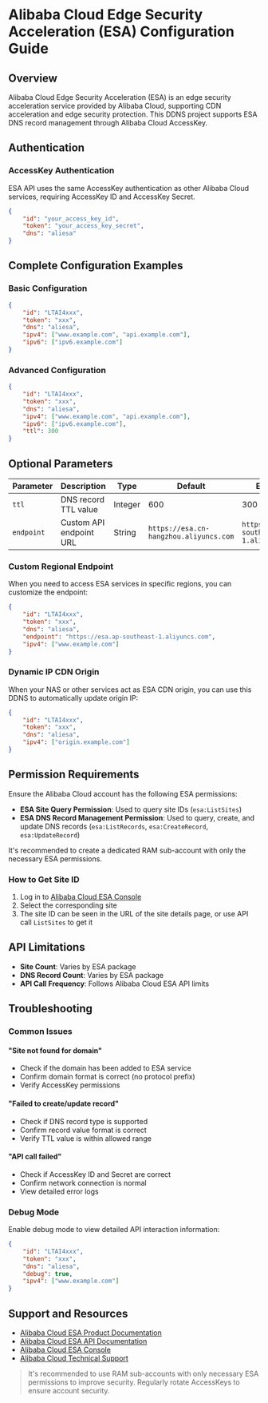 # Alibaba Cloud Edge Security Acceleration (ESA) Configuration Guide

## Overview

Alibaba Cloud Edge Security Acceleration (ESA) is an edge security acceleration service provided by Alibaba Cloud, supporting CDN acceleration and edge security protection. This DDNS project supports ESA DNS record management through Alibaba Cloud AccessKey.

## Authentication

### AccessKey Authentication

ESA API uses the same AccessKey authentication as other Alibaba Cloud services, requiring AccessKey ID and AccessKey Secret.

```json
{
    "id": "your_access_key_id",
    "token": "your_access_key_secret",
    "dns": "aliesa"
}
```

## Complete Configuration Examples

### Basic Configuration

```json
{
    "id": "LTAI4xxx",
    "token": "xxx",
    "dns": "aliesa",
    "ipv4": ["www.example.com", "api.example.com"],
    "ipv6": ["ipv6.example.com"]
}
```

### Advanced Configuration

```json
{
    "id": "LTAI4xxx", 
    "token": "xxx",
    "dns": "aliesa",
    "ipv4": ["www.example.com", "api.example.com"],
    "ipv6": ["ipv6.example.com"],
    "ttl": 300
}
```

## Optional Parameters

| Parameter | Description | Type | Default | Example |
|-----------|-------------|------|---------|---------|
| `ttl` | DNS record TTL value | Integer | 600 | 300 |
| `endpoint` | Custom API endpoint URL | String | `https://esa.cn-hangzhou.aliyuncs.com` | `https://esa.ap-southeast-1.aliyuncs.com` |

### Custom Regional Endpoint

When you need to access ESA services in specific regions, you can customize the endpoint:

```json
{
    "id": "LTAI4xxx",
    "token": "xxx",
    "dns": "aliesa",
    "endpoint": "https://esa.ap-southeast-1.aliyuncs.com",
    "ipv4": ["www.example.com"]
}
```

### Dynamic IP CDN Origin

When your NAS or other services act as ESA CDN origin, you can use this DDNS to automatically update origin IP:

```json
{
    "id": "LTAI4xxx",
    "token": "xxx", 
    "dns": "aliesa",
    "ipv4": ["origin.example.com"]
}
```

## Permission Requirements

Ensure the Alibaba Cloud account has the following ESA permissions:

- **ESA Site Query Permission**: Used to query site IDs (`esa:ListSites`)
- **ESA DNS Record Management Permission**: Used to query, create, and update DNS records (`esa:ListRecords`, `esa:CreateRecord`, `esa:UpdateRecord`)

It's recommended to create a dedicated RAM sub-account with only the necessary ESA permissions.

### How to Get Site ID

1. Log in to [Alibaba Cloud ESA Console](https://esa.console.aliyun.com/)
2. Select the corresponding site
3. The site ID can be seen in the URL of the site details page, or use API call `ListSites` to get it

## API Limitations

- **Site Count**: Varies by ESA package
- **DNS Record Count**: Varies by ESA package
- **API Call Frequency**: Follows Alibaba Cloud ESA API limits

## Troubleshooting

### Common Issues

#### "Site not found for domain"

- Check if the domain has been added to ESA service
- Confirm domain format is correct (no protocol prefix)
- Verify AccessKey permissions

#### "Failed to create/update record"

- Check if DNS record type is supported
- Confirm record value format is correct
- Verify TTL value is within allowed range

#### "API call failed"

- Check if AccessKey ID and Secret are correct
- Confirm network connection is normal
- View detailed error logs

### Debug Mode

Enable debug mode to view detailed API interaction information:

```json
{
    "id": "LTAI4xxx",
    "token": "xxx",
    "dns": "aliesa",
    "debug": true,
    "ipv4": ["www.example.com"]
}
```

## Support and Resources

- [Alibaba Cloud ESA Product Documentation](https://help.aliyun.com/product/122312.html)
- [Alibaba Cloud ESA API Documentation](https://help.aliyun.com/zh/edge-security-acceleration/esa/api-esa-2024-09-10-overview)
- [Alibaba Cloud ESA Console](https://esa.console.aliyun.com/)
- [Alibaba Cloud Technical Support](https://selfservice.console.aliyun.com/ticket)

> It's recommended to use RAM sub-accounts with only necessary ESA permissions to improve security. Regularly rotate AccessKeys to ensure account security.
